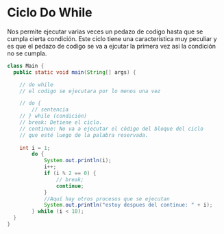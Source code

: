 # Ciclo Do While 
Nos permite ejecutar varias veces un pedazo de codigo hasta que se cumpla cierta condición. 
Este ciclo tiene una caracteristica muy peculiar y es que el pedazo de codigo se va a ejcutar la primera vez asi la condición no se cumpla.

```java 
class Main {
  public static void main(String[] args) {

    // do while
    // el codigo se ejecutara por lo menos una vez

    // do {
        // sentencia
    // } while (condición)
    // break: Detiene el ciclo.
    // continue: No va a ejecutar el código del bloque del ciclo
    // que esté luego de la palabra reservada.
    
    int i = 1;
        do {
            System.out.println(i);
            i++;
            if (i % 2 == 0) {
                // break;
                continue;
            }
            //Aquí hay otros procesos que se ejecutan
            System.out.println("estoy despues del continue: " + i);
        } while (i < 10);
  }
}
```
